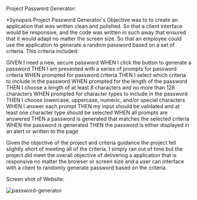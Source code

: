 
Project Password Generator:

*Synopsis
Project Password Generator's Objective was to 
to create an application that was written clean and polished. So that a client interface would be responsive, and the code was written in such away that ensured that it would adapt no matter the screen size. So that an employee could use the application to generate a random password based on a set of criteria. This criteria included:

GIVEN I need a new, secure password
WHEN I click the button to generate a password
THEN I am presented with a series of prompts for password criteria
WHEN prompted for password criteria
THEN I select which criteria to include in the password
WHEN prompted for the length of the password
THEN I choose a length of at least 8 characters and no more than 128 characters
WHEN prompted for character types to include in the password
THEN I choose lowercase, uppercase, numeric, and/or special characters
WHEN I answer each prompt
THEN my input should be validated and at least one character type should be selected
WHEN all prompts are answered
THEN a password is generated that matches the selected criteria
WHEN the password is generated
THEN the password is either displayed in an alert or written to the page

Given the objective of the project and criteria guidance the project fell slightly short
of meeting all of the criteria. I simply ran out of time but the project did meet the overall objective of delivering a application that is responsive no matter the browser or screen size and a user can interface with a client to randomly generate password based on the criteria.



Screen shot of Website:

![password-generator](https://user-images.githubusercontent.com/57837212/97462905-96cda800-1915-11eb-8118-7353985f90db.PNG)












